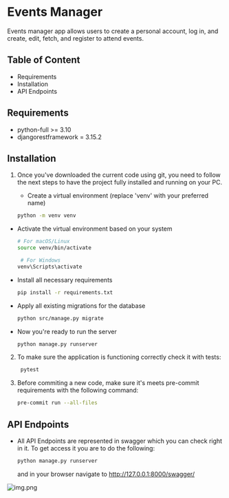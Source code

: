 # Events Manager


 Events manager app allows users to create a personal account, log in, and create, edit, fetch, and register to attend events. 

## Table of Content
- Requirements
- Installation
- API Endpoints

## Requirements
- python-full >= 3.10
- djangorestframework = 3.15.2

## Installation

1. Once you've downloaded the current code using git, you need to follow the next steps to have the project fully installed and running on your PC.

   * Create a virtual environment (replace 'venv' with your preferred name)
    ```bash
    python -m venv venv
   ```

  * Activate the virtual environment based on your system 
    ```bash
    # For macOS/Linux
    source venv/bin/activate
    
     # For Windows
    venv\Scripts\activate
    ```
  * Install all necessary requirements
    ```bash
    pip install -r requirements.txt
    ```
  * Apply all existing migrations for the database
    ``` bash 
    python src/manage.py migrate
    ```
  * Now you're ready to run the server 
    ```bash
    python manage.py runserver
    ```
2. To make sure the application is functioning correctly check it with tests:
    ``` bash
     pytest
    ```

3. Before commiting a new code, make sure it's meets pre-commit requirements with the following command:
    ```bash
    pre-commit run --all-files
    ```
   
## API Endpoints

* All API Endpoints are represented in swagger which you can check right in it. To get access it you are to do the 
  following:
    ```bash
    python manage.py runserver
    ```
    and in your browser navigate to http://127.0.0.1:8000/swagger/

![img.png](img.png)

